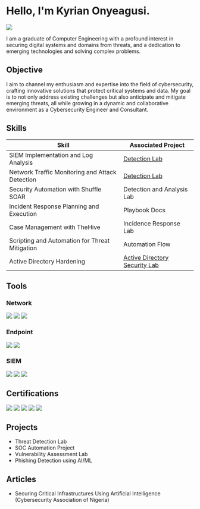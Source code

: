 # Hello, I'm Kyrian Onyeagusi.
<a href="https://www.linkedin.com/in/kyrian-onyeagusi/"><img src="https://img.shields.io/badge/-LinkedIn-0072b1?&style=for-the-badge&logo=linkedin&logoColor=white" /></a>

I am a graduate of Computer Engineering with a profound interest in securing digital systems and domains from threats, and a dedication to emerging technologies and solving complex problems.

## Objective

I aim to channel my enthusiasm and expertise into the field of cybersecurity, crafting innovative solutions that protect critical systems and data. My goal is to not only address existing challenges but also anticipate and mitigate emerging threats, all while growing in a dynamic and collaborative environment as a Cybersecurity Engineer and Consultant. 

## Skills

| Skill                                         | Associated Project         |
|-----------------------------------------------|----------------------------|
| SIEM Implementation and Log Analysis          | <a href="https://google.com">Detection Lab</a>|
| Network Traffic Monitoring and Attack Detection | <a href="https://github.com/cyberKyrian/ad-security-lab">Detection Lab</a>|
| Security Automation with Shuffle SOAR         | Detection and Analysis Lab|
| Incident Response Planning and Execution      | Playbook Docs|
| Case Management with TheHive                  | Incidence Response Lab|
| Scripting and Automation for Threat Mitigation | Automation Flow|
| Active Directory Hardening | <a href="https://github.com/cyberKyrian/ad-security-lab">Active Directory Security Lab</a>|


## Tools

### Network
<div>
    <img src="https://img.shields.io/badge/-Wireshark-1679A7?&style=for-the-badge&logo=Wireshark&logoColor=white" />
    <img src="https://img.shields.io/badge/-Suricata-EF3B2D?&style=for-the-badge&logo=Suricata&logoColor=white" />
    <img src="https://img.shields.io/badge/-Zeek-777BB4?&style=for-the-badge&logo=Zeek&logoColor=white" />
</div>

### Endpoint
<div>
    <img src="https://img.shields.io/badge/-Microsoft_Defender_for_Endpoint-00A4EF?&style=for-the-badge&logo=Microsoft&logoColor=white" />
    <img src="https://img.shields.io/badge/-Velociraptor-4B275F?&style=for-the-badge&logo=Velociraptor&logoColor=white" />
</div>

### SIEM
<div>
    <img src="https://img.shields.io/badge/-Microsoft_Sentinel-0078D4?&style=for-the-badge&logo=Microsoft&logoColor=white" />
    <img src="https://img.shields.io/badge/-Splunk-000000?&style=for-the-badge&logo=Splunk&logoColor=white" />
    <img src="https://img.shields.io/badge/-Elastic-005571?&style=for-the-badge&logo=Elastic&logoColor=white" />
</div>

## Certifications
<div>
<img src="https://img.shields.io/badge/-Security%2B-FF0000?&style=for-the-badge&logo=CompTIA&logoColor=white" />
<img src="https://img.shields.io/badge/-Network%2B-007ACC?&style=for-the-badge&logo=CompTIA&logoColor=white" />
<img src="https://img.shields.io/badge/-A%2B-4D4D4D?&style=for-the-badge&logo=CompTIA&logoColor=white" />
<img src="https://img.shields.io/badge/-CDSA-006400?&style=for-the-badge&logoColor=white" />
<img src="https://img.shields.io/badge/-CCD-000080?&style=for-the-badge&logoColor=white" />
</div>

## Projects
- Threat Detection Lab
- SOC Automation Project
- Vulnerability Assessment Lab
- Phishing Detection using AI/ML

## Articles
- Securing Critical Infrastructures Using Artificial Intelligence (Cybersecurity Association of Nigeria)
